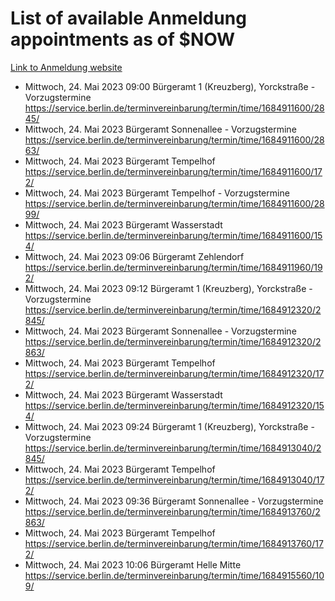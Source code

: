 # List of available Anmeldung appointments as of $NOW
[Link to Anmeldung website](https://service.berlin.de/terminvereinbarung/termin/tag.php?termin=1&anliegen[]=120686&dienstleisterlist=122210,122217,327316,122219,327312,122227,327314,122231,327346,122243,327348,122254,122252,329742,122260,329745,122262,329748,122271,327278,122273,327274,122277,327276,330436,122280,327294,122282,327290,122284,327292,122291,327270,122285,327266,122286,327264,122296,327268,150230,329760,122297,327286,122294,327284,122312,329763,122314,329775,122304,327330,122311,327334,122309,327332,317869,122281,327352,122279,329772,122283,122276,327324,122274,327326,122267,329766,122246,327318,122251,327320,122257,327322,122208,327298,122226,327300&herkunft=http%3A%2F%2Fservice.berlin.de%2Fdienstleistung%2F120686%2F)
- Mittwoch, 24. Mai 2023 09:00 Bürgeramt 1 (Kreuzberg), Yorckstraße - Vorzugstermine https://service.berlin.de/terminvereinbarung/termin/time/1684911600/2845/
- Mittwoch, 24. Mai 2023  Bürgeramt Sonnenallee - Vorzugstermine https://service.berlin.de/terminvereinbarung/termin/time/1684911600/2863/
- Mittwoch, 24. Mai 2023  Bürgeramt Tempelhof https://service.berlin.de/terminvereinbarung/termin/time/1684911600/172/
- Mittwoch, 24. Mai 2023  Bürgeramt Tempelhof - Vorzugstermine https://service.berlin.de/terminvereinbarung/termin/time/1684911600/2899/
- Mittwoch, 24. Mai 2023  Bürgeramt Wasserstadt https://service.berlin.de/terminvereinbarung/termin/time/1684911600/154/
- Mittwoch, 24. Mai 2023 09:06 Bürgeramt Zehlendorf https://service.berlin.de/terminvereinbarung/termin/time/1684911960/192/
- Mittwoch, 24. Mai 2023 09:12 Bürgeramt 1 (Kreuzberg), Yorckstraße - Vorzugstermine https://service.berlin.de/terminvereinbarung/termin/time/1684912320/2845/
- Mittwoch, 24. Mai 2023  Bürgeramt Sonnenallee - Vorzugstermine https://service.berlin.de/terminvereinbarung/termin/time/1684912320/2863/
- Mittwoch, 24. Mai 2023  Bürgeramt Tempelhof https://service.berlin.de/terminvereinbarung/termin/time/1684912320/172/
- Mittwoch, 24. Mai 2023  Bürgeramt Wasserstadt https://service.berlin.de/terminvereinbarung/termin/time/1684912320/154/
- Mittwoch, 24. Mai 2023 09:24 Bürgeramt 1 (Kreuzberg), Yorckstraße - Vorzugstermine https://service.berlin.de/terminvereinbarung/termin/time/1684913040/2845/
- Mittwoch, 24. Mai 2023  Bürgeramt Tempelhof https://service.berlin.de/terminvereinbarung/termin/time/1684913040/172/
- Mittwoch, 24. Mai 2023 09:36 Bürgeramt Sonnenallee - Vorzugstermine https://service.berlin.de/terminvereinbarung/termin/time/1684913760/2863/
- Mittwoch, 24. Mai 2023  Bürgeramt Tempelhof https://service.berlin.de/terminvereinbarung/termin/time/1684913760/172/
- Mittwoch, 24. Mai 2023 10:06 Bürgeramt Helle Mitte https://service.berlin.de/terminvereinbarung/termin/time/1684915560/109/
